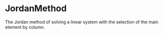 # JordanMethod
 The Jordan method of solving a linear system with the selection of the main element by column.

